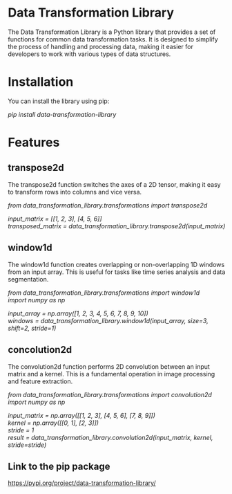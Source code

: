 # Data Transformation Library

The Data Transformation Library is a Python library that provides a set of functions for common data transformation tasks. 
It is designed to simplify the process of handling and processing data, making it easier for developers to work with various types of data structures.

# Installation

You can install the library using pip:

<i>pip install data-transformation-library</i>

# Features
## transpose2d

The transpose2d function switches the axes of a 2D tensor, making it easy to transform rows into columns and vice versa.

<i>from data_transformation_library.transformations import transpose2d     

input_matrix = [[1, 2, 3], [4, 5, 6]]   
transposed_matrix = data_transformation_library.transpose2d(input_matrix)</i>

## window1d

The window1d function creates overlapping or non-overlapping 1D windows from an input array. This is useful for tasks like time series analysis and data segmentation.

<i>from data_transformation_library.transformations import window1d   
import numpy as np  

input_array = np.array([1, 2, 3, 4, 5, 6, 7, 8, 9, 10])  
windows = data_transformation_library.window1d(input_array, size=3, shift=2, stride=1)</i>

## concolution2d

The convolution2d function performs 2D convolution between an input matrix and a kernel. This is a fundamental operation in image processing and feature extraction.

<i>from data_transformation_library.transformations import convolution2d  
import numpy as np  

input_matrix = np.array([[1, 2, 3], [4, 5, 6], [7, 8, 9]])  
kernel = np.array([[0, 1], [2, 3]])  
stride = 1  
result = data_transformation_library.convolution2d(input_matrix, kernel, stride=stride)</i>

## Link to the pip package 

https://pypi.org/project/data-transformation-library/




